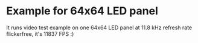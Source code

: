 # Example for 64x64 LED panel

It runs video test example on
one 64x64 LED panel at 11.8 kHz refresh rate
flickerfree, it's 11837 FPS :)
